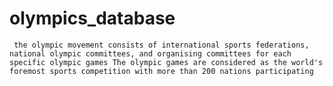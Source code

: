 # olympics_database
     the olympic movement consists of international sports federations, national olympic committees, and organising committees for each specific olympic games The olympic games are considered as the world's foremost sports competition with more than 200 nations participating
